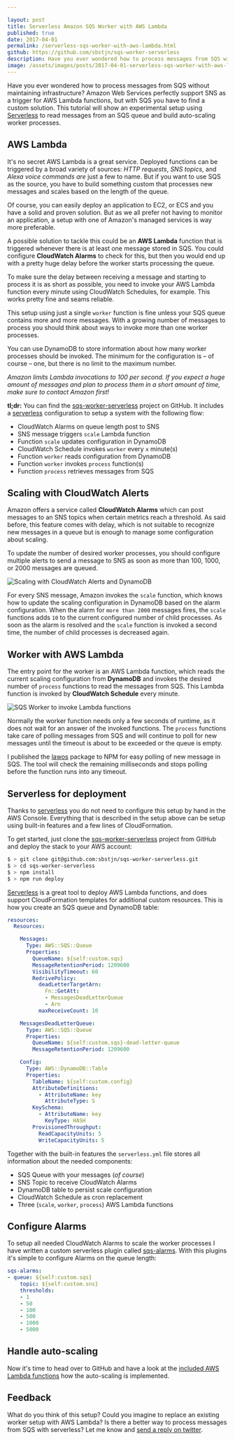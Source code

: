 ```yaml
---

layout: post
title: Serverless Amazon SQS Worker with AWS Lambda
published: true
date: 2017-04-01
permalink: /serverless-sqs-worker-with-aws-lambda.html
github: https://github.com/sbstjn/sqs-worker-serverless
description: Have you ever wondered how to process messages from SQS with AWS Lambda? Use a CloudWatch Schedule with Alarms on the queue length for auto-scaling!
image: /assets/images/posts/2017-04-01-serverless-sqs-worker-with-aws-lambda/splash.jpg
---
```


Have you ever wondered how to process messages from SQS without maintaining infrastructure? Amazon Web Services perfectly support SNS as a trigger for AWS Lambda functions, but with SQS you have to find a custom solution. This tutorial will show an experimental setup using [Serverless](https://serverless.com) to read messages from an SQS queue and build auto-scaling worker processes.

## AWS Lambda

It's no secret AWS Lambda is a great service. Deployed functions can be triggered by a broad variety of sources: *HTTP requests*, *SNS topics*, and *Alexa voice commands are* just a few to name. But if you want to use SQS as the source, you have to build something custom that processes new messages and scales based on the length of the queue.

Of course, you can easily deploy an application to EC2, or ECS and you have a solid and proven solution. But as we all prefer not having to monitor an application, a setup with one of Amazon's managed services is way more preferable.

A possible solution to tackle this could be an **AWS Lambda** function that is triggered whenever there is at least one message stored in SQS. You could configure **CloudWatch Alarms** to check for this, but then you would end up with a pretty huge delay before the worker starts processing the queue.

To make sure the delay between receiving a message and starting to process it is as short as possible, you need to invoke your AWS Lambda function every minute using CloudWatch Schedules, for example. This works pretty fine and seams reliable.

This setup using just a single `worker` function is fine unless your SQS queue contains more and more messages. With a growing number of messages to process you should think about ways to invoke more than one worker processes.

You can use DynamoDB to store information about how many worker processes should be invoked. The minimum for the configuration is – of course – one, but there is no limit to the maximum number. 

*Amazon limits Lambda invocations to 100 per second. If you expect a huge amount of messages and plan to process them in a short amount of time, make sure to contact Amazon first!*

**tl;dr:** You can find the [sqs-worker-serverless](https://github.com/sbstjn/sqs-worker-serverless) project on GitHub. It includes a [serverless](https://serverless.com) configuration to setup a system with the following flow:

- CloudWatch Alarms on queue length post to SNS
- SNS message triggers `scale` Lambda function
- Function `scale` updates configuration in DynamoDB 
- CloudWatch Schedule invokes `worker` every `x` minute(s)
- Function `worker` reads configuration from DynamoDB
- Function `worker` invokes `process` function(s)
- Function `process` retrieves messages from SQS

## Scaling with CloudWatch Alerts

Amazon offers a service called **CloudWatch Alarms** which can post messages to an SNS topics when certain metrics reach a threshold. As said before, this feature comes with delay, which is not suitable to recognize new messages in a queue but is enough to manage some configuration about scaling.

To update the number of desired worker processes, you should configure multiple alerts to send a message to SNS as soon as more than 100, 1000, or 2000 messages are queued.

![Scaling with CloudWatch Alerts and DynamoDB](/assets/images/posts/2017-04-01-serverless-sqs-worker-with-aws-lambda/scale.png)

For every SNS message, Amazon invokes the `scale` function, which knows how to update the scaling configuration in DynamoDB based on the alarm configuration. When the alarm for `more than 2000` messages fires, the `scale` functions adds `10` to the current configured number of child processes. As soon as the alarm is resolved and the `scale` function is invoked a second time, the number of child processes is decreased again.

## Worker with AWS Lambda

The entry point for the worker is an AWS Lambda function, which reads the current scaling configuration from **DynamoDB** and invokes the desired number of `process` functions to read the messages from SQS. This Lambda function is invoked by **CloudWatch Schedule** every minute.

![SQS Worker to invoke Lambda functions](/assets/images/posts/2017-04-01-serverless-sqs-worker-with-aws-lambda/worker.png)

Normally the worker function needs only a few seconds of runtime, as it does not wait for an answer of the invoked functions. The `process` functions take care of polling messages from SQS and will continue to poll for new messages until the timeout is about to be exceeded or the queue is empty.

I published the [lawos](https://github.com/sbstjn/lawos) package to NPM for easy polling of new message in SQS. The tool will check the remaining milliseconds and stops polling before the function runs into any timeout.

## Serverless for deployment

Thanks to [serverless](https://serverless.com) you do not need to configure this setup by hand in the AWS Console. Everything that is described in the setup above can be setup using built-in features and a few lines of CloudFormation.

To get started, just clone the [sqs-worker-serverless](https://github.com/sbstjn/sqs-worker-serverless) project from GitHub and deploy the stack to your AWS account:

```bash
$ > git clone git@github.com:sbstjn/sqs-worker-serverless.git
$ > cd sqs-worker-serverless
$ > npm install
$ > npm run deploy
```

[Serverless](https://serverless.com) is a great tool to deploy AWS Lambda functions, and does support CloudFormation templates for additional custom resources. This is how you create an SQS queue and DynamoDB table:

```yaml
resources:
  Resources:

    Messages:
      Type: AWS::SQS::Queue
      Properties:
        QueueName: ${self:custom.sqs}
        MessageRetentionPeriod: 1209600
        VisibilityTimeout: 60
        RedrivePolicy:
          deadLetterTargetArn:
            Fn::GetAtt:
            - MessagesDeadLetterQueue
            - Arn
          maxReceiveCount: 10

    MessagesDeadLetterQueue:
      Type: AWS::SQS::Queue
      Properties:
        QueueName: ${self:custom.sqs}-dead-letter-queue
        MessageRetentionPeriod: 1209600

    Config:
      Type: AWS::DynamoDB::Table
      Properties:
        TableName: ${self:custom.config}
        AttributeDefinitions:
          - AttributeName: key
            AttributeType: S
        KeySchema:
          - AttributeName: key
            KeyType: HASH
        ProvisionedThroughput:
          ReadCapacityUnits: 5
          WriteCapacityUnits: 5
```


Together with the built-in features the `serverless.yml` file stores all information about the needed components:

- SQS Queue with your messages (*of course*)
- SNS Topic to receive CloudWatch Alarms
- DynamoDB table to persist scale configuration
- CloudWatch Schedule as cron replacement
- Three (`scale`, `worker`, `process`) AWS Lambda functions

## Configure Alarms

To setup all needed CloudWatch Alarms to scale the worker processes I have written a custom serverless plugin called [sqs-alarms](https://github.com/sbstjn/serverless-sqs-alarms-plugin). With this plugins it's simple to configure Alarms on the queue length:

```yaml
sqs-alarms:
- queue: ${self:custom.sqs}
    topic: ${self:custom.sns}
    thresholds:
    - 1
    - 50
    - 100
    - 500
    - 1000
    - 5000
```

## Handle auto-scaling

Now it's time to head over to GitHub and have a look at the [included AWS Lambda functions](https://github.com/sbstjn/sqs-worker-serverless/tree/master/functions) how the auto-scaling is implemented. 

## Feedback

What do you think of this setup? Could you imagine to replace an existing worker setup with AWS Lambda? Is there a better way to process messages from SQS with serverless? Let me know and [send a reply on twitter](https://twitter.com/sbstjn).